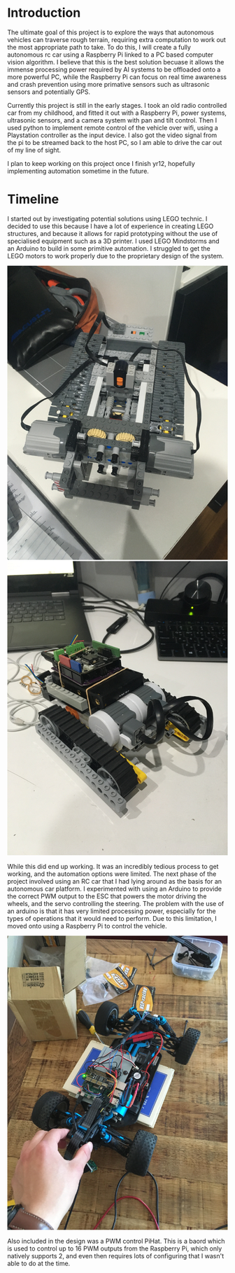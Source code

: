 # Introduction

The ultimate goal of this project is to explore the ways that autonomous vehicles can traverse rough terrain, requiring extra computation to work out the most appropriate path to take. To do this, I will create a fully autonomous rc car using a Raspberry Pi linked to a PC based computer vision algorithm. I believe that this is the best solution becuase it allows the immense processing power required by AI systems to be offloaded onto a more powerful PC, while the Raspberry Pi can focus on real time awareness and crash prevention using more primative sensors such as ultrasonic sensors and potentially GPS.

Currently this project is still in the early stages. I took an old radio controlled car from my childhood, and fitted it out with a Raspberry Pi, power systems, ultrasonic sensors, and a camera system with pan and tilt control. Then I used python to implement remote control of the vehicle over wifi, using a Playstation controller as the input device. I also got the video signal from the pi to be streamed back to the host PC, so I am able to drive the car out of my line of sight. 

I plan to keep working on this project once I finish yr12, hopefully implementing automation sometime in the future. 

# Timeline

I started out by investigating potential solutions using LEGO technic. I decided to use this because I have a lot of experience in creating LEGO structures, and because it allows for rapid prototyping without the use of specialised equipment such as a 3D printer. I used LEGO Mindstorms and an Arduino to build in some primitive automation. I struggled to get the LEGO motors to work properly due to the proprietary design of the system.

![alt text](https://github.com/Rewind2B4/raspberry_pi_rc_car/blob/master/Photos/Lego/IMG_3541.JPG "LEGO technic")
![alt text](https://github.com/Rewind2B4/raspberry_pi_rc_car/blob/master/Photos/Lego/60915021328__D29A656D-DBFE-4A1C-A47E-D4608F7D8852.JPG "LEGO Mindstorms + Arduino")

While this did end up working. It was an incredibly tedious process to get working, and the automation options were limited. The next phase of the project involved using an RC car that I had lying around as the basis for an autonomous car platform. I experimented with using an Arduino to provide the correct PWM output to the ESC that powers the motor driving the wheels, and the servo controlling the steering. The problem with the use of an arduino is that it has very limited processing power, especially for the types of operations that it would need to perform. Due to this limitation, I moved onto using a Raspberry Pi to control the vehicle. 

![alt text](https://github.com/Rewind2B4/raspberry_pi_rc_car/blob/master/Photos/Motor%20testing/IMG_4055.JPG "RC Car + Raspberry Pi")

Also included in the design was a PWM control PiHat. This is a baord which is used to control up to 16 PWM outputs from the Raspberry Pi, which only natively supports 2, and even then requires lots of configuring that I wasn't able to do at the time. 

